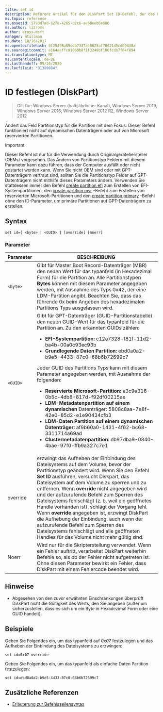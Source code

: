 ```yaml
---
title: set id
description: Referenz Artikel für den DiskPart Set ID-Befehl, der das Feld Partitionstyp für die Partition mit dem Fokus ändert.
ms.topic: reference
ms.assetid: 5793d7ad-827e-4285-b2c6-ae60eeb0e886
ms.author: lizross
author: eross-msft
manager: mtillman
ms.date: 10/16/2017
ms.openlocfilehash: 0f25498a89cdb7347a40825af70621d5cd09440a
ms.sourcegitcommit: e164aeffc01069b8f1f3248bf106fcdb7f64f894
ms.translationtype: MT
ms.contentlocale: de-DE
ms.lasthandoff: 09/26/2020
ms.locfileid: "91389084"
---
```

# <a name="set-id-diskpart"></a>ID festlegen (DiskPart)

> Gilt für: Windows Server (halbjährlicher Kanal), Windows Server 2019, Windows Server 2016, Windows Server 2012 R2, Windows Server 2012

Ändert das Feld Partitionstyp für die Partition mit dem Fokus. Dieser Befehl funktioniert nicht auf dynamischen Datenträgern oder auf von Microsoft reservierten Partitionen.

> [!IMPORTANT]
> Dieser Befehl ist nur für die Verwendung durch Originalgerätehersteller (OEMs) vorgesehen. Das Ändern von Partitionstyp Feldern mit diesem Parameter kann dazu führen, dass der Computer ausfällt oder nicht gestartet werden kann. Wenn Sie nicht OEM sind oder mit GPT-Datenträgern vertraut sind, sollten Sie die Partitionstyp Felder auf GPT-Datenträgern nicht mithilfe dieses Parameters ändern. Verwenden Sie stattdessen immer den Befehl [create partition efi](create-partition-efi.md) zum Erstellen von EFI-Systempartitionen, den [create partition msr](create-partition-msr.md) -Befehl zum Erstellen von reservierten Microsoft-Partitionen und den [create partition primary](create-partition-primary.md) -Befehl ohne den ID-Parameter, um primäre Partitionen auf GPT-Datenträgern zu erstellen.

## <a name="syntax"></a>Syntax

```
set id={ <byte> | <GUID> } [override] [noerr]
```

### <a name="parameters"></a>Parameter

| Parameter | BESCHREIBUNG |
|--|--|
| `<byte>` | Gibt für Master Boot Record-Datenträger (MBR) den neuen Wert für das typanfeld (in Hexadezimal Form) für die Partition an. Alle Partitionstypen **Bytes** können mit diesem Parameter angegeben werden, mit Ausnahme des Typs 0x42, der eine LDM-Partition angibt. Beachten Sie, dass das führende 0x beim Angeben des hexadezimalen Partitions Typs ausgelassen wird. |
| `<GUID>` | Gibt für GPT-Datenträger (GUID-Partitionstabelle) den neuen GUID-Wert für das typanfeld für die Partition an. Zu den erkannten GUIDs zählen:<ul><li>**EFI-Systempartition:** c12a7328-f81f-11d2-ba4b-00a0c93ec93b</li><li>**Grundlegende Daten Partition:** ebd0a0a2-b9e5-4433-87c0-68b6b72699c7</li></ul>Jeder GUID des Partitions Typs kann mit diesem Parameter angegeben werden, mit Ausnahme der folgenden:<ul><li>**Reservierte Microsoft-Partition:** e3c9e316-0b5c-4db8-817d-f92df00215ae</li><li>**LDM-Metadatenpartition auf einem dynamischen** Datenträger: 5808c8aa-7e8f-42e0-85d2-e1e90434cfb3</li><li>**LDM-Daten Partition auf einem dynamischen Datenträger:** af9b60a0-1431-4f62-bc68-3311714a69ad</li><li>**Clustermetadatenpartition:** db97dba9-0840-4bae-97f0-ffb9a327c7e1</li></ul> |
| override | erzwingt das Aufheben der Einbindung des Dateisystems auf dem Volume, bevor der Partitionstyp geändert wird. Wenn Sie den Befehl **Set ID** ausführen, versucht Diskpart, das Dateisystem auf dem Volume zu sperren und zu entfernen. Wenn **override** nicht angegeben wird und der aufzurufende Befehl zum Sperren des Dateisystems fehlschlägt (z. b. weil ein geöffnetes Handle vorhanden ist), schlägt der Vorgang fehl. Wenn **override** angegeben ist, erzwingt DiskPart die Aufhebung der Einbindung, auch wenn der aufzurufende Befehl zum Sperren des Dateisystems fehlschlägt und alle geöffneten Handles für das Volume nicht mehr gültig sind. |
| Noerr | Wird nur für die Skripterstellung verwendet. Wenn ein Fehler auftritt, verarbeitet DiskPart weiterhin Befehle so, als ob der Fehler nicht aufgetreten ist. Ohne diesen Parameter bewirkt ein Fehler, dass DiskPart mit einem Fehlercode beendet wird. |

## <a name="remarks"></a>Hinweise

- Abgesehen von den zuvor erwähnten Einschränkungen überprüft DiskPart nicht die Gültigkeit des Werts, den Sie angeben (außer um sicherzustellen, dass es sich um ein Byte in Hexadezimal Form oder eine GUID handelt).

## <a name="examples"></a>Beispiele

Geben Sie Folgendes ein, um das typanfeld auf *0x07* festzulegen und das Aufheben der Einbindung des Dateisystems zu erzwingen:

```
set id=0x07 override
```

Geben Sie Folgendes ein, um das typanfeld als einfache Daten Partition festzulegen:

```
set id=ebd0a0a2-b9e5-4433-87c0-68b6b72699c7
```

## <a name="additional-references"></a>Zusätzliche Referenzen

- [Erläuterung zur Befehlszeilensyntax](command-line-syntax-key.md)
